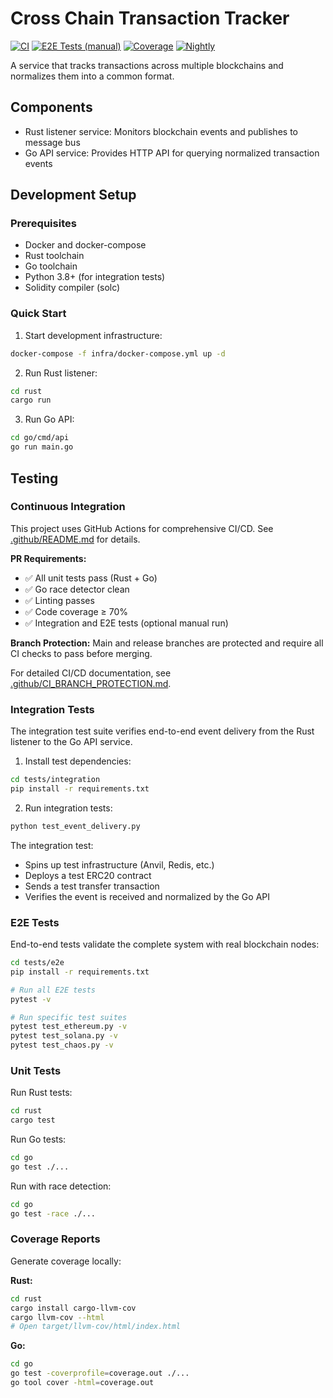 # Cross Chain Transaction Tracker

[![CI](https://github.com/KonstantinosChonas/cross-chain-transaction-tracker/workflows/PR%20Quick%20Checks/badge.svg)](https://github.com/KonstantinosChonas/cross-chain-transaction-tracker/actions/workflows/pr-checks.yml)
[![E2E Tests (manual)](https://img.shields.io/badge/E2E%20Tests-manual-blue)](https://github.com/KonstantinosChonas/cross-chain-transaction-tracker/actions/workflows/integration-e2e.yml)
[![Coverage](https://github.com/KonstantinosChonas/cross-chain-transaction-tracker/workflows/Code%20Coverage/badge.svg)](https://github.com/KonstantinosChonas/cross-chain-transaction-tracker/actions/workflows/coverage.yml)
[![Nightly](https://github.com/KonstantinosChonas/cross-chain-transaction-tracker/workflows/Nightly%20and%20Scheduled%20Tests/badge.svg)](https://github.com/KonstantinosChonas/cross-chain-transaction-tracker/actions/workflows/nightly.yml)

A service that tracks transactions across multiple blockchains and normalizes them into a common format.

## Components

- Rust listener service: Monitors blockchain events and publishes to message bus
- Go API service: Provides HTTP API for querying normalized transaction events

## Development Setup

### Prerequisites

- Docker and docker-compose
- Rust toolchain
- Go toolchain
- Python 3.8+ (for integration tests)
- Solidity compiler (solc)

### Quick Start

1. Start development infrastructure:

```bash
docker-compose -f infra/docker-compose.yml up -d
```

2. Run Rust listener:

```bash
cd rust
cargo run
```

3. Run Go API:

```bash
cd go/cmd/api
go run main.go
```

## Testing

### Continuous Integration

This project uses GitHub Actions for comprehensive CI/CD. See [.github/README.md](.github/README.md) for details.

**PR Requirements:**

- ✅ All unit tests pass (Rust + Go)
- ✅ Go race detector clean
- ✅ Linting passes
- ✅ Code coverage ≥ 70%
- ✅ Integration and E2E tests (optional manual run)

**Branch Protection:** Main and release branches are protected and require all CI checks to pass before merging.

For detailed CI/CD documentation, see [.github/CI_BRANCH_PROTECTION.md](.github/CI_BRANCH_PROTECTION.md).

### Integration Tests

The integration test suite verifies end-to-end event delivery from the Rust listener to the Go API service.

1. Install test dependencies:

```bash
cd tests/integration
pip install -r requirements.txt
```

2. Run integration tests:

```bash
python test_event_delivery.py
```

The integration test:

- Spins up test infrastructure (Anvil, Redis, etc.)
- Deploys a test ERC20 contract
- Sends a test transfer transaction
- Verifies the event is received and normalized by the Go API

### E2E Tests

End-to-end tests validate the complete system with real blockchain nodes:

```bash
cd tests/e2e
pip install -r requirements.txt

# Run all E2E tests
pytest -v

# Run specific test suites
pytest test_ethereum.py -v
pytest test_solana.py -v
pytest test_chaos.py -v
```

### Unit Tests

Run Rust tests:

```bash
cd rust
cargo test
```

Run Go tests:

```bash
cd go
go test ./...
```

Run with race detection:

```bash
cd go
go test -race ./...
```

### Coverage Reports

Generate coverage locally:

**Rust:**

```bash
cd rust
cargo install cargo-llvm-cov
cargo llvm-cov --html
# Open target/llvm-cov/html/index.html
```

**Go:**

```bash
cd go
go test -coverprofile=coverage.out ./...
go tool cover -html=coverage.out
```
